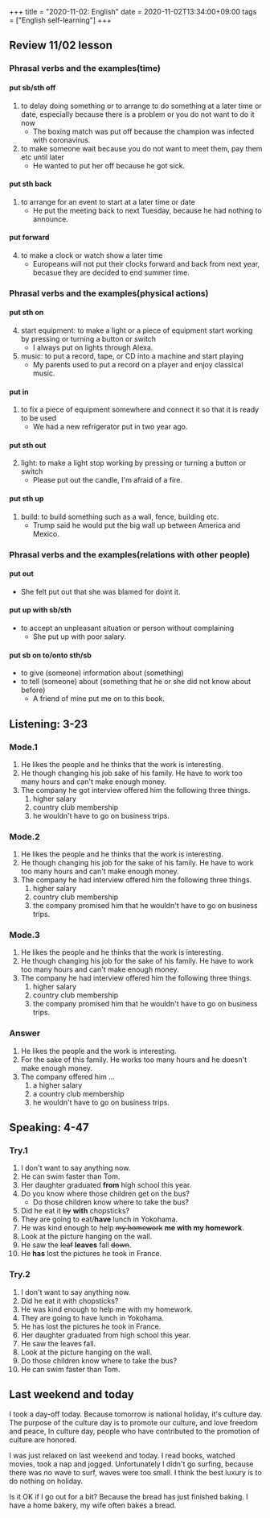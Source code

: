 +++
title =  "2020-11-02: English"
date = 2020-11-02T13:34:00+09:00
tags = ["English self-learning"]
+++
## Review 11/02 lesson

### Phrasal verbs and the examples(time)

#### put sb/sth off

1. to delay doing something or to arrange to do something at a later time or date, 
    especially because there is a problem or you do not want to do it now
    * The boxing match was put off because the champion was infected with coronavirus.
2. to make someone wait because you do not want to meet them, pay them etc until later
    * He wanted to put her off because he got sick.

#### put sth back

1. to arrange for an event to start at a later time or date
    * He put the meeting back to next Tuesday, because he had nothing to announce.

#### put forward

4. to make a clock or watch show a later time
    * Europeans will not put their clocks forward and back from next year,
        becasue they are decided to end summer time.

### Phrasal verbs and the examples(physical actions)

#### put sth on

4. start equipment: to make a light or a piece of equipment start working by pressing or turning a button or switch
    * I always put on lights through Alexa.
5. music: to put a record, tape, or CD into a machine and start playing
    * My parents used to put a record on a player and enjoy classical music.

#### put in 

1. to fix a piece of equipment somewhere and connect it so that it is ready to be used
    * We had a new refrigerator put in two year ago.

#### put sth out

2. light: to make a light stop working by pressing or turning a button or switch
    * Please put out the candle, I'm afraid of a fire.

#### put sth up

1. build: to build something such as a wall, fence, building etc.
    * Trump said he would put the big wall up between America and Mexico.

### Phrasal verbs and the examples(relations with other people)

#### put out

* She felt put out that she was blamed for doint it.

#### put up with sb/sth

* to accept an unpleasant situation or person without complaining
    - She put up with poor salary.

#### put sb on to/onto sth/sb

* to give (someone) information about (something)
* to tell (someone) about (something that he or she did not know about before)
    - A friend of mine put me on to this book.

## Listening: 3-23

### Mode.1

1. He likes the people and he thinks that the work is interesting.
2. He though changing his job sake of his family.
    He have to work too many hours and can't make enough money.
3. The company he got interview offered him the following three things.
    1. higher salary
    2. country club membership
    3. he wouldn't have to go on business trips.

### Mode.2

1. He likes the people and he thinks that the work is interesting.
2. He though changing his job for the sake of his family.
    He have to work too many hours and can't make enough money.
3. The company he had interview offered him the following three things.
    1. higher salary
    2. country club membership
    3. the company promised him that he wouldn't have to go on business trips.

### Mode.3

1. He likes the people and he thinks that the work is interesting.
2. He though changing his job for the sake of his family.
    He have to work too many hours and can't make enough money.
3. The company he had interview offered him the following three things.
    1. higher salary
    2. country club membership
    3. the company promised him that he wouldn't have to go on business trips.

### Answer

1. He likes the people and the work is interesting.
2. For the sake of this family. He works too many hours and he doesn't make enough money.
3. The company offered him ...
    1. a higher salary
    2. a country club membership
    3. he wouldn't have to go on business trips.

## Speaking: 4-47

### Try.1

1. I don't want to say anything now.
2. He can swim faster than Tom.
3. Her daughter graduated **from** high school this year.
4. Do you know where those children get on the bus?
    - Do those children know where to take the bus?
5. Did he eat it ~~by~~ **with** chopsticks?
6. They are going to eat/**have** lunch in Yokohama.
7. He was kind enough to help ~~my homework~~ **me with my homework**.
8. Look at the picture hanging on the wall.
9. He saw the ~~leaf~~ **leaves** fall ~~down~~.
10. He **has** lost the pictures he took in France.

### Try.2

1. I don't want to say anything now.
2. Did he eat it with chopsticks?
3. He was kind enough to help me with my homework.
4. They are going to have lunch in Yokohama.
5. He has lost the pictures he took in France.
6. Her daughter graduated from high school this year.
7. He saw the leaves fall.
8. Look at the picture hanging on the wall.
9. Do those children know where to take the bus?
10. He can swim faster than Tom.

## Last weekend and today

I took a day-off today.
Because tomorrow is national holiday, it's culture day.
The purpose of the culture day is to promote our culture, and love freedom and peace, 
In culture day, people who have contributed to the promotion of culture are honored.

I was just relaxed on last weekend and today.
I read books, watched movies, took a nap and jogged.
Unfortunately I didn't go surfing, because there was no wave to surf, waves were too small.
I think the best luxury is to do nothing on holiday.

Is it OK if I go out for a bit?
Because the bread has just finished baking.
I have a home bakery, my wife often bakes a bread.

